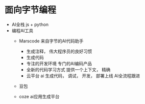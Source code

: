 # 面向字节编程

- AI全栈
  js + python 
- 编程AI工具
  - Marscode 来自字节的AI代码助手
    - 生成注释， 伟大程序员的良好习惯
    - 生成代码
    - 专注的开发环境
      专门的AI编码产品
    - 全新的代码学习方式
      提供一个上下文， 精确
    - 云平台
      ai 生成代码， 调试， 开发， 部署上线 AI全流程跟进


  - 豆包
  - coze  ai应用生成平台